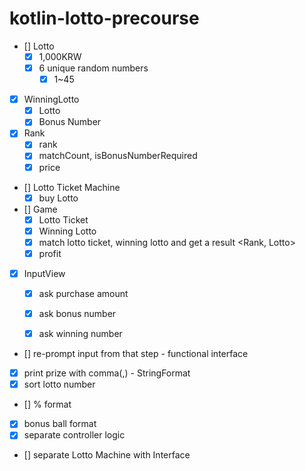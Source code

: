 # kotlin-lotto-precourse

- [] Lotto
    - [x] 1,000KRW 
    - [x] 6 unique random numbers
        - [x] 1~45   
- [x] WinningLotto
    - [x] Lotto
    - [x] Bonus Number
- [x] Rank
    - [x] rank
    - [x] matchCount, isBonusNumberRequired
    - [x] price
- [] Lotto Ticket Machine
  - [x] buy Lotto 
- [] Game
  - [x] Lotto Ticket
  - [x] Winning Lotto
  - [x] match lotto ticket, winning lotto and get a result <Rank, Lotto>
  - [x] profit
- [x] InputView
  - [x] ask purchase amount
  - [x] ask bonus number
  - [x] ask winning number


- [] re-prompt input from that step - functional interface
- [x] print prize with comma(,) - StringFormat
- [x] sort lotto number
- [] % format
- [x] bonus ball format
- [x] separate controller logic
- [] separate Lotto Machine with Interface
